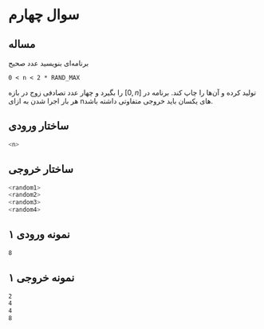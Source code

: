 # سوال چهارم

## مساله

برنامه‌ای بنویسید عدد صحیح

`0 < n < 2 * RAND_MAX`

را بگیرد و چهار عدد تصادفی زوج در بازه $[0,n]$ تولید کرده و آن‌ها را چاپ کند. برنامه در هر بار اجرا شدن به ازای nهای یکسان باید خروجی متفاوتی داشته باشد.

## ساختار ورودی

```sh
<n>
```


## ساختار خروجی

```sh
<random1>
<random2>
<random3>
<random4>
```

## نمونه ورودی ۱

```sh
8
```


## نمونه خروجی ۱

```sh
2
4
4
8
```
